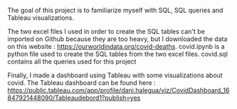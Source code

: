 The goal of this project is to familiarize myself with SQL, SQL queries and Tableau visualizations.

The two excel files I used in order to create the SQL tables can't be imported on Github because they are too heavy, but I downloaded the data on this website : https://ourworldindata.org/covid-deaths.
covid.ipynb is a python file used to create the SQL tables from the two excel files.
covid.sql contains all the queries used for this project

Finally, I made a dashboard using Tableau with some visualizations about covid. The Tableau dashboard can be found here : https://public.tableau.com/app/profile/dani.halegua/viz/CovidDashboard_16847921448090/Tableaudebord1?publish=yes
